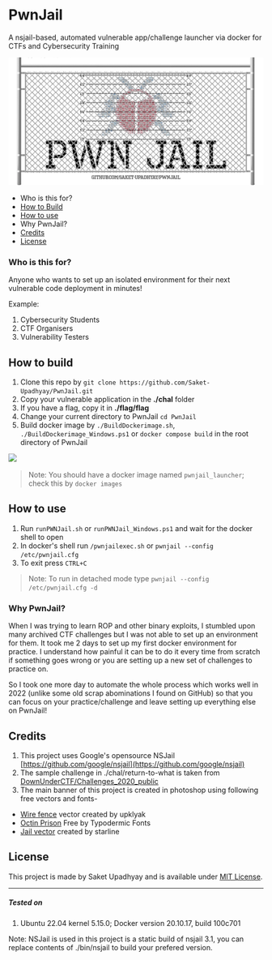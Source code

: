 # PwnJail
A nsjail-based, automated vulnerable app/challenge launcher via docker for CTFs and Cybersecurity Training

![](./.docs/pwnjail_banner.png)

* Who is this for?
* [How to Build](README.md#how-to-build)
* [How to use](README.md#how-to-use)
* Why PwnJail?
* [Credits](README.md#credits)
* [License](README.md#license)

### Who is this for?
Anyone who wants to set up an isolated environment for their next vulnerable code deployment in minutes!

Example:
1. Cybersecurity Students
2. CTF Organisers
3. Vulnerability Testers

## How to build

1. Clone this repo by `git clone https://github.com/Saket-Upadhyay/PwnJail.git`
2. Copy your vulnerable application in the **./chal** folder
3. If you have a flag, copy it in **./flag/flag**
4. Change your current directory to PwnJail `cd PwnJail`
5. Build docker image by `./BuildDockerimage.sh`, `./BuildDockerimage_Windows.ps1` or `docker compose build` in the root directory of PwnJail

![](./.docs/pwnjailbuild.gif)

> Note: You should have a docker image named `pwnjail_launcher`; check this by `docker images`

## How to use
1. Run `runPWNJail.sh` or `runPWNJail_Windows.ps1` and wait for the docker shell to open
2. In docker's shell run `/pwnjailexec.sh` or `pwnjail --config /etc/pwnjail.cfg`
3. To exit press `CTRL+C`

> Note: To run in detached mode type `pwnjail --config /etc/pwnjail.cfg -d`


### Why PwnJail?
When I was trying to learn ROP and other binary exploits, I stumbled upon many archived CTF challenges but I was not able to set up an environment for them.
It took me 2 days to set up my first docker environment for practice. I understand how painful it can be to do it every time from scratch if something goes wrong or you are setting up a new set of challenges to practice on.

So I took one more day to automate the whole process which works well in 2022 (unlike some old scrap abominations I found on GitHub) so that you can focus on your practice/challenge and leave setting up everything else on PwnJail!


## Credits
1. This project uses Google's opensource NSJail [https://github.com/google/nsjail](https://github.com/google/nsjail)
2. The sample challenge in ./chal/return-to-what is taken from [DownUnderCTF/Challenges_2020_public](https://github.com/DownUnderCTF/Challenges_2020_public/tree/master/pwn/return-to-what)
3. The main banner of this project is created in photoshop using following free vectors and fonts-
* [Wire fence](https://www.freepik.com/free-vector/grid-fence-with-barbed-wire_10385677.htm) vector created by upklyak
* [Octin Prison](https://typodermicfonts.com/octin-prison/) Free by Typodermic Fonts
* [Jail vector](https://www.freepik.com/free-vector/chriminal-height-mugshot-lines-police-verification_10317724.htm) created by starline

## License

This project is made by Saket Upadhyay and is available under [MIT License](https://github.com/Saket-Upadhyay/PwnJail/blob/main/LICENSE).

---
##### Tested on
1. Ubuntu 22.04 kernel 5.15.0; Docker version 20.10.17, build 100c701

Note: NSJail is used in this project is a static build of nsjail 3.1, you can replace contents of ./bin/nsjail to build your prefered version.
